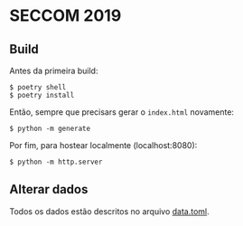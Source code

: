 SECCOM 2019
===========

Build
-----

Antes da primeira build:

```console
$ poetry shell
$ poetry install
```

Então, sempre que precisars gerar o `index.html` novamente:

```console
$ python -m generate
```

Por fim, para hostear localmente (localhost:8080):

```console
$ python -m http.server
```

Alterar dados
-------------

Todos os dados estão descritos no arquivo [data.toml](data.toml).
